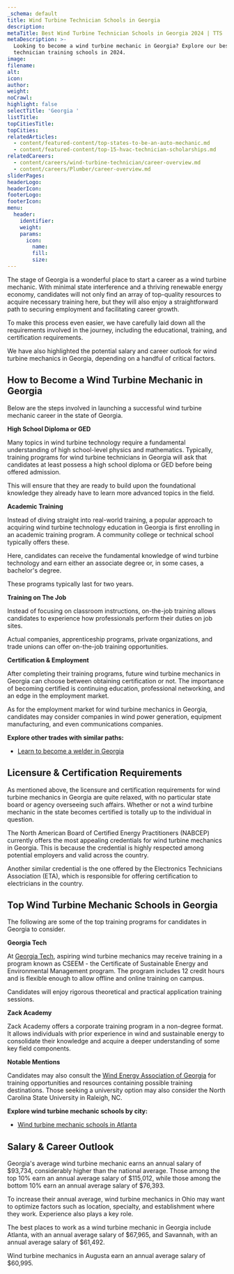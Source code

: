```yaml
---
_schema: default
title: Wind Turbine Technician Schools in Georgia
description:
metaTitle: Best Wind Turbine Technician Schools in Georgia 2024 | TTS
metaDescription: >-
  Looking to become a wind turbine mechanic in Georgia? Explore our best
  technician training schools in 2024.
image:
filename:
alt:
icon:
author:
weight:
noCrawl:
highlight: false
selectTitle: 'Georgia '
listTitle:
topCitiesTitle:
topCities:
relatedArticles:
  - content/featured-content/top-states-to-be-an-auto-mechanic.md
  - content/featured-content/top-15-hvac-technician-scholarships.md
relatedCareers:
  - content/careers/wind-turbine-technician/career-overview.md
  - content/careers/Plumber/career-overview.md
sliderPages:
headerLogo:
headerIcon:
footerLogo:
footerIcon:
menu:
  header:
    identifier:
    weight:
    params:
      icon:
        name:
        fill:
        size:
---
```

The stage of Georgia is a wonderful place to start a career as a wind turbine mechanic. With minimal state interference and a thriving renewable energy economy, candidates will not only find an array of top-quality resources to acquire necessary training here, but they will also enjoy a straightforward path to securing employment and facilitating career growth.

To make this process even easier, we have carefully laid down all the requirements involved in the journey, including the educational, training, and certification requirements.

We have also highlighted the potential salary and career outlook for wind turbine mechanics in Georgia, depending on a handful of critical factors.

## **How to Become a Wind Turbine Mechanic in Georgia**

Below are the steps involved in launching a successful wind turbine mechanic career in the state of Georgia.

**High School Diploma or GED**

Many topics in wind turbine technology require a fundamental understanding of high school-level physics and mathematics. Typically, training programs for wind turbine technicians in Georgia will ask that candidates at least possess a high school diploma or GED before being offered admission.

This will ensure that they are ready to build upon the foundational knowledge they already have to learn more advanced topics in the field.

**Academic Training**

Instead of diving straight into real-world training, a popular approach to acquiring wind turbine technology education in Georgia is first enrolling in an academic training program. A community college or technical school typically offers these.

Here, candidates can receive the fundamental knowledge of wind turbine technology and earn either an associate degree or, in some cases, a bachelor's degree.

These programs typically last for two years.

**Training on The Job**

Instead of focusing on classroom instructions, on-the-job training allows candidates to experience how professionals perform their duties on job sites.

Actual companies, apprenticeship programs, private organizations, and trade unions can offer on-the-job training opportunities.

**Certification & Employment**

After completing their training programs, future wind turbine mechanics in Georgia can choose between obtaining certification or not. The importance of becoming certified is continuing education, professional networking, and an edge in the employment market.

As for the employment market for wind turbine mechanics in Georgia, candidates may consider companies in wind power generation, equipment manufacturing, and even communications companies.

**Explore other trades with similar paths:**

* [Learn to become a welder in Georgia](https://toptradeschools.com/near-you/welder/georgia)

## **Licensure & Certification Requirements**

As mentioned above, the licensure and certification requirements for wind turbine mechanics in Georgia are quite relaxed, with no particular state board or agency overseeing such affairs. Whether or not a wind turbine mechanic in the state becomes certified is totally up to the individual in question.

The North American Board of Certified Energy Practitioners (NABCEP) currently offers the most appealing credentials for wind turbine mechanics in Georgia. This is because the credential is highly respected among potential employers and valid across the country.

Another similar credential is the one offered by the Electronics Technicians Association (ETA), which is responsible for offering certification to electricians in the country.

## **Top Wind Turbine Mechanic Schools in Georgia**

The following are some of the top training programs for candidates in Georgia to consider.

**Georgia Tech**

At [Georgia Tech](https://spp.gatech.edu/graduate/certificates/sustainable), aspiring wind turbine mechanics may receive training in a program known as CSEEM - the Certificate of Sustainable Energy and Environmental Management program. The program includes 12 credit hours and is flexible enough to allow offline and online training on campus.

Candidates will enjoy rigorous theoretical and practical application training sessions.

**Zack Academy**

Zack Academy offers a corporate training program in a non-degree format. It allows individuals with prior experience in wind and sustainable energy to consolidate their knowledge and acquire a deeper understanding of some key field components.

**Notable Mentions**

Candidates may also consult the [Wind Energy Association of Georgia](https://windgeorgia.org/) for training opportunities and resources containing possible training destinations. Those seeking a university option may also consider the North Carolina State University in Raleigh, NC.

**Explore wind turbine mechanic schools by city:**

* [Wind turbine mechanic schools in Atlanta](https://toptradeschools.com/near-you/wind-turbine-technician/georgia/atlanta/)

## **Salary & Career Outlook**

Georgia's average wind turbine mechanic earns an annual salary of $93,734, considerably higher than the national average. Those among the top 10% earn an annual average salary of $115,012, while those among the bottom 10% earn an annual average salary of $76,393.

To increase their annual average, wind turbine mechanics in Ohio may want to optimize factors such as location, specialty, and establishment where they work. Experience also plays a key role.

The best places to work as a wind turbine mechanic in Georgia include Atlanta, with an annual average salary of $67,965, and Savannah, with an annual average salary of $61,492.

Wind turbine mechanics in Augusta earn an annual average salary of $60,995.